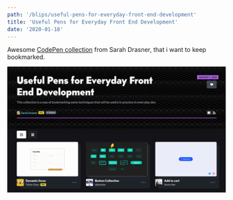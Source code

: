 ```yaml
---
path: '/blips/useful-pens-for-everyday-front-end-development'
title: 'Useful Pens for Everyday Front End Development'
date: '2020-01-18'
---
```


Awesome [CodePen collection](https://codepen.io/collection/nMgKxJ) from Sarah Drasner, that i want to keep bookmarked.

![Screenshot of the CodePen collection landing page](./screenshot.png)

